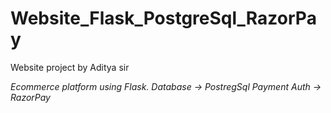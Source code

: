 # Website_Flask_PostgreSql_RazorPay
Website project by Aditya sir

*Ecommerce platform using Flask.
Database -> PostregSql
Payment Auth -> RazorPay*
